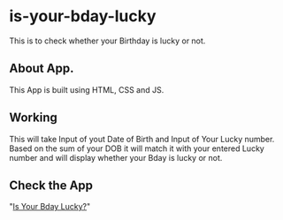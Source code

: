 # is-your-bday-lucky
This is to check whether your Birthday is lucky or not.

## About App.
This App is built using HTML, CSS and JS.

## Working
This will take Input of yout Date of Birth and Input of Your Lucky number.
Based on the sum of your DOB it will match it with your entered Lucky number and will display whether your Bday is lucky or not.

## Check the App
"[Is Your Bday Lucky?](https://arushijain-is-your-bday-lucky.netlify.app/)"
